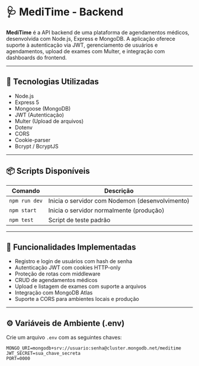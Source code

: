 # 🩺 MediTime - Backend

**MediTime** é a API backend de uma plataforma de agendamentos médicos, desenvolvida com Node.js, Express e MongoDB. A aplicação oferece suporte à autenticação via JWT, gerenciamento de usuários e agendamentos, upload de exames com Multer, e integração com dashboards do frontend.

---

## 🚀 Tecnologias Utilizadas

- Node.js
- Express 5
- Mongoose (MongoDB)
- JWT (Autenticação)
- Multer (Upload de arquivos)
- Dotenv
- CORS
- Cookie-parser
- Bcrypt / BcryptJS

---

## 📦 Scripts Disponíveis

| Comando           | Descrição                                     |
|------------------|------------------------------------------------|
| `npm run dev`    | Inicia o servidor com Nodemon (desenvolvimento) |
| `npm start`      | Inicia o servidor normalmente (produção)       |
| `npm test`       | Script de teste padrão                         |

---

## 🔐 Funcionalidades Implementadas

- Registro e login de usuários com hash de senha
- Autenticação JWT com cookies HTTP-only
- Proteção de rotas com middleware
- CRUD de agendamentos médicos
- Upload e listagem de exames com suporte a arquivos
- Integração com MongoDB Atlas
- Suporte a CORS para ambientes locais e produção

---

## ⚙️ Variáveis de Ambiente (.env)

Crie um arquivo `.env` com as seguintes chaves:

```env
MONGO_URI=mongodb+srv://usuario:senha@cluster.mongodb.net/meditime
JWT_SECRET=sua_chave_secreta
PORT=0000